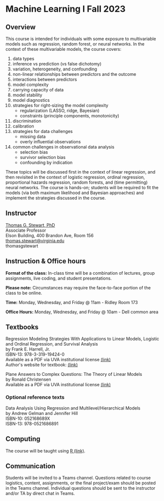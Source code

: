 <script src="https://kit.fontawesome.com/889acaf6e2.js"></script>

# Machine Learning I Fall 2023

## Overview

This course is intended for individuals with some exposure to multivariable models such as regression, random forest, or neural networks.  In the context of these multivariable models, the course covers:

1. data types
1. inference vs prediction (vs false dichotomy)
1. variation, heterogeneity, and confounding
1. non-linear relationships between predictors and the outcome
1. interactions between predictors
1. model complexity
1. carrying capacity of data
1. model stability
1. model diagnostics
1. strategies for right-sizing the model complexity
    * regularization (LASSO, ridge, Bayesian)
    * constraints (principle components, monotonicity)
1. discrimination
1. calibration
1. strategies for data challenges
    * missing data
    * overly influential observations
1. common challenges in observational data analysis
    * selection bias
    * survivor selection bias
    * confounding by indication

These topics will be discussed first in the context of linear regression, and then revisited in the context of logistic regression, ordinal regression, proportional hazards regression, random forests, and (time permitting) neural networks.  The course is hands-on; students will be required to fit the models (via both maximum likelihood and Bayesian approaches) and implement the strategies discussed in the course.

## Instructor

[Thomas G. Stewart, PhD](https://tgstewart.xyz)  
Associate Professor  
<i class="fas fa-map-marker-alt"></i> Elson Building, 400 Brandon Ave, Room 156  
<i class="fas fa-envelope"></i> thomas.stewart@virginia.edu  
<i class="fab fa-github-square"></i> thomasgstewart

## Instruction & Office hours <i class="fas fa-chalkboard-teacher"></i>

**Format of the class:** In-class time will be a combination of lectures, group assignments, live coding, and student presentations.  

**Please note:** Circumstances may require the face-to-face portion of the class to be online.

**Time:** Monday, Wednesday, and Friday @ 11am - Ridley Room 173

**Office Hours:** Monday, Wednesday, and Friday @ 10am - Dell common area

## Textbooks <i class="fas fa-book"></i>

Regression Modeling Strategies With Applications to Linear Models, Logistic and Ordinal Regression, and Survival Analysis  
by Frank E. Harrell, Jr.  
ISBN-13: 978-3-319-19424-0  
Available as a PDF via UVA institutional license [(link)](https://doi.org/10.1007/978-3-319-19425-7)  
Author's website for textbook: [(link)](http://hbiostat.org/rmsc/)

Plane Answers to Complex Questions: The Theory of Linear Models  
by Ronald Christensen  
Available as a PDF via UVA institutional license [(link)](https://link.springer.com/book/10.1007/978-3-030-32097-3)  

### Optional reference texts 

Data Analysis Using Regression and Multilevel/Hierarchical Models  
by Andrew Gelman and Jennifer Hill  
ISBN-10: 052168689X  
ISBN-13: 978-0521686891

## Computing

The course will be taught using  [R (link)](https://www.R-project.org/).

## Communication

Students will be invited to a Teams channel. Questions related to course logistics, content, assignments, or the final project/exam should be posted in the Teams channel. Individual questions should be sent to the instructor and/or TA by direct chat in Teams.


